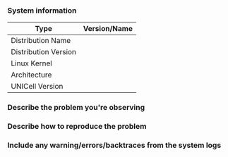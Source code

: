 <!--
Thank you for reporting an issue.

*IMPORTANT* - Please search our issue tracker *before* making a new issue.
If you cannot find a similar issue, then create a new issue.
https://github.com/integralstor/integralstor_unicell/issues

*IMPORTANT* - This issue tracker is for *bugs* and *issues* only.

Please fill in as much of the template as possible.
-->

### System information
<!--  add version after "|" character -->
Type                                | Version/Name
  ---                                  |     --- 
Distribution Name       | 
Distribution Version    | 
Linux Kernel                 | 
Architecture                 | 
UNICell Version                  | 

### Describe the problem you're observing

### Describe how to reproduce the problem

### Include any warning/errors/backtraces from the system logs
<!-- 
*IMPORTANT* - Please mark logs and text output from terminal commands 
or else Github will not display them correctly. 
An example is provided below.

Example:
```
this is an example how log text should be marked (wrap it with ```)
```
-->
